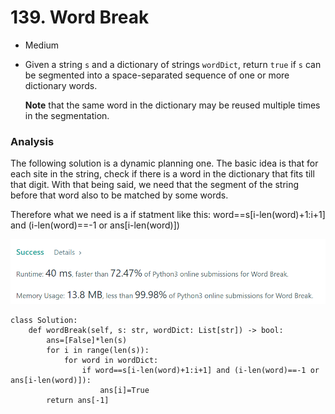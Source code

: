 # 139. Word Break

* Medium
*   Given a string `s` and a dictionary of strings `wordDict`, return `true` if `s` can be segmented into a space-separated sequence of one or more dictionary words.

    **Note** that the same word in the dictionary may be reused multiple times in the segmentation.

### Analysis&#x20;

The following solution is a dynamic planning one. The basic idea is that for each site in the string, check if there is a word in the dictionary that fits till that digit. With that being said, we need that the segment of the string before that word also to be matched by some words.&#x20;

Therefore what we need is a if statment like this: word==s\[i-len(word)+1:i+1] and (i-len(word)==-1 or ans\[i-len(word)])

![](<../../../../.gitbook/assets/image (70).png>)

```
class Solution:
    def wordBreak(self, s: str, wordDict: List[str]) -> bool:
        ans=[False]*len(s)
        for i in range(len(s)):
            for word in wordDict:
                if word==s[i-len(word)+1:i+1] and (i-len(word)==-1 or ans[i-len(word)]):
                    ans[i]=True
        return ans[-1]
```
